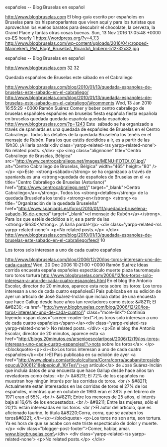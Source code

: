 españoles -- Blog Bruselas en español

http://www.blogbruselas.com El blog-guía escrito por españoles en
Bruselas para los hispanoparlantes que viven aquí y para los turistas
que aprovechan los vuelos baratos para descubrir el chocolate, la
cerveza, la Grand Place y tantas otras cosas buenas. Sun, 13 Nov 2016
17:05:48 +0000 es-ES hourly 1 https://wordpress.org/?v=4.7.3
http://www.blogbruselas.com/wp-content/uploads/2016/04/cropped-Manneken\_Pis\_Blog\_Bruselas\_Ricardo\_Imbern-512-32x32.jpg

españoles -- Blog Bruselas en español

http://www.blogbruselas.com 32 32

Quedada españoles de Bruselas este sábado en el Cabraliego

http://www.blogbruselas.com/blog/2010/01/13/quedada-espanoles-de-bruselas-este-sabado-en-el-cabraliego/
http://www.blogbruselas.com/blog/2010/01/13/quedada-espanoles-de-bruselas-este-sabado-en-el-cabraliego/\#comments
Wed, 13 Jan 2010 16:55:29 +0000 Ramón Suárez Comer y beber centro
cabraliego de bruselas españoles españoles en bruselas fiesta española
fiesta española en bruselas quedada quedada española quedada españoles
http://www.blogbruselas.com/?p=1243 Este  sábado se ha organizado a
través de spaniards.es una quedada de españoles de Bruselas en el Centro
Cabraliego. Todos los detalles de la quedada Bruseleña los tenéis en el
mensaje de Rubén. Para los que estéis decididos a ir, es a partir de las
19h30. ¡A liarla parda!\<div class=\'yarpp-related-rss
yarpp-related-none\'\> No related posts. \</div\> \<p\>\<img
class=\"alignnone\" title=\"Centro Cabraliego de Bruselas, Bélgica\"
src=\"http://www.centrocabraliego.net/images/MENU-FOTO\_01.jpg\"
alt=\"Centro Cabraliego de Bruselas, Bélgica\" width=\"465\"
height=\"80\" /\>\</p\> \<p\>Este  \<strong\>sábado\</strong\> se ha
organizado a través de spaniards.es una \<strong\>quedada de españoles
de Bruselas en el \<a title=\"Centro Cabraliego de Bruselas
(Asturiano)\" href=\"http://www.centrocabraliego.net/\"
target=\"\_blank\"\>Centro Cabraliego\</a\>\</strong\>. Todos los
\<strong\>detalles\</strong\> de la quedada Bruseleña los tenéis
\<strong\>en\</strong\> \<strong\>\<a title=\"Organización de la quedada
Bruseleña\"
href=\"http://www.spaniards.es/foros/2010/01/11/quedada-bruselena-sabado-16-de-enero\"
target=\"\_blank\"\>el mensaje de Rubén\</a\>\</strong\>. Para los que
estéis decididos a ir, es a partir de las \<strong\>19h30\</strong\>. ¡A
liarla parda!\</p\> \<div class=\'yarpp-related-rss
yarpp-related-none\'\> \<p\>No related posts.\</p\> \</div\>
http://www.blogbruselas.com/blog/2010/01/13/quedada-espanoles-de-bruselas-este-sabado-en-el-cabraliego/feed/
10

Los toros solo interesan a uno de cada cuatro españoles

http://www.blogbruselas.com/blog/2006/12/20/los-toros-interesan-uno-de-cada-cuatro/
Wed, 20 Dec 2006 10:21:00 +0000 Ramón Suárez Ideas corrida encuesta
españa españoles espectáculo muerte plaza tauromaquia toro toros tortura
http://www.blogbruselas.com/2006/12/los-toros-solo-interesan-a-uno-de-cada-cuatro-espanoles.html
En el blog the Antonio Escolar, director de 20 minutos, aparece esta
nota sobre los toros: Los toros interesan a uno de cada cuatro
españolesEl País publicaba en su edición de ayer un artículo de José
Suárez-Inclán que incluía datos de una encuesta que hace Gallup desde
hace años tan reveladores como éstos: &\#8211; El &\#8230; \<a
href=\"http://www.blogbruselas.com/blog/2006/12/20/los-toros-interesan-uno-de-cada-cuatro/\"
class=\"more-link\"\>Continúa leyendo \<span
class=\"screen-reader-text\"\>Los toros solo interesan a uno de cada
cuatro españoles\</span\>\</a\>\<div class=\'yarpp-related-rss
yarpp-related-none\'\> No related posts. \</div\> \<p\>En el blog the
Antonio Escolar, director de 20 minutos, aparece esta \<a
href=\"http://blogs.20minutos.es/arsenioescolar/post/2006/12/19/los-toros-interesan-uno-cada-cuatro-espanoles\"\>nota
sobre los toros\</a\>: \</p\> \<blockquote\>\<p\>\<i\>\<b\>Los toros
interesan a uno de cada cuatro españoles\</b\>\<br /\>El País publicaba
en su edición de ayer \<a
href=\"http://www.elpais.com/articulo/cultura/Corra/corra/acaban/toros/elpepucul/20061218elpepicul\_10/Tes\"\>un
artículo\</a\> de José Suárez-Inclán que incluía datos de una encuesta
que hace Gallup desde hace años tan reveladores como éstos: \<br /\>
&\#8211; El 72% de los españoles no muestran hoy ningún interés por las
corridas de toros. \<br /\> &\#8211; Actualmente están interesados en
las corridas de toros el 27% de los españoles, mientras que en octubre
de 1993 eran el 38% y en febrero de 1971 eran el 55%. \<br /\> &\#8211;
Entre los menores de 25 años, el interés baja al 16,6% de los
encuestados. \<br /\> &\#8211; Entre las mujeres, sólo el 20,1% están
interesadas en los toros. \<br /\>El autor del artículo, que es
aficionado taurino, lo titula &\#8220;Corra, corra, que se acaban los
toros&\#8221;.\</i\>\</p\>\</blockquote\> \<p\>Los toros no son arte,
son tortura. Ya es hora de que se acabe con este triste espectáculo de
dolor y muerte.\</p\> \<div class=\"blogger-post-footer\"\>Comer,
hablar, amar. www.blogbruselas.com\</div\> \<div
class=\'yarpp-related-rss yarpp-related-none\'\> \<p\>No related
posts.\</p\> \</div\>
